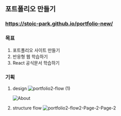 ## 포트폴리오 만들기

### https://stoic-park.github.io/portfolio-new/

### 목표

1. 포트폴리오 사이트 만들기
2. 반응형 웹 학습하기
3. React 공식문서 학습하기

### 기획

1. design
   ![portfolio2-flow (1)](https://user-images.githubusercontent.com/55645972/82215337-3d1e8600-9952-11ea-81b6-653211f4039a.png)

   ![About](https://user-images.githubusercontent.com/55645972/82214830-64288800-9951-11ea-91e6-b4fd2ea15df8.png)

2) structure flow
   ![portfolio2-flow2-Page-2-Page-2](https://user-images.githubusercontent.com/55645972/82215343-3db71c80-9952-11ea-9f11-2947c9d59b3b.png)
